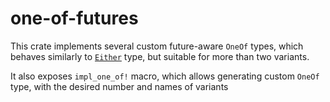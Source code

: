 # one-of-futures

This crate implements several custom future-aware `OneOf` types, which behaves
similarly to [`Either`](https://docs.rs/futures/0.3.1/futures/future/enum.Either.html) type,
but suitable for more than two variants.

It also exposes `impl_one_of!` macro, which allows generating custom `OneOf` type,
with the desired number and names of variants

